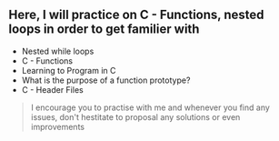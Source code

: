 ## Here, I will practice on C - Functions, nested loops in order to get familier with 
- Nested while loops
- C - Functions
- Learning to Program in C
- What is the purpose of a function prototype?
- C - Header Files
> I encourage you to practise with me and whenever you find any issues, don't hestitate to proposal any solutions or even improvements
